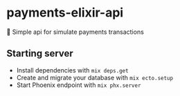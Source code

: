 # payments-elixir-api
💸 Simple api for simulate payments transactions

## Starting server
  * Install dependencies with `mix deps.get`
  * Create and migrate your database with `mix ecto.setup`
  * Start Phoenix endpoint with `mix phx.server`